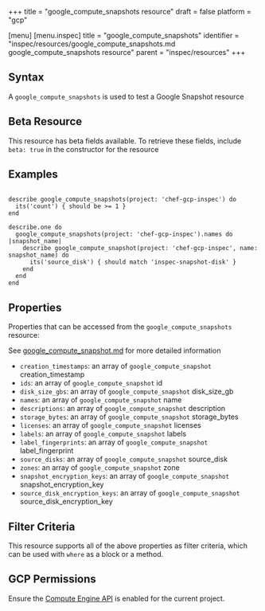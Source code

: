 +++
title = "google_compute_snapshots resource"
draft = false
platform = "gcp"

[menu]
  [menu.inspec]
    title = "google_compute_snapshots"
    identifier = "inspec/resources/google_compute_snapshots.md google_compute_snapshots resource"
    parent = "inspec/resources"
+++


## Syntax
A `google_compute_snapshots` is used to test a Google Snapshot resource


## Beta Resource
This resource has beta fields available. To retrieve these fields, include `beta: true` in the constructor for the resource

## Examples
```

describe google_compute_snapshots(project: 'chef-gcp-inspec') do
  its('count') { should be >= 1 }
end

describe.one do
  google_compute_snapshots(project: 'chef-gcp-inspec').names do |snapshot_name|
    describe google_compute_snapshot(project: 'chef-gcp-inspec', name: snapshot_name) do
      its('source_disk') { should match 'inspec-snapshot-disk' }
    end
  end
end
```

## Properties
Properties that can be accessed from the `google_compute_snapshots` resource:

See [google_compute_snapshot.md](google_compute_snapshot.md) for more detailed information
  * `creation_timestamps`: an array of `google_compute_snapshot` creation_timestamp
  * `ids`: an array of `google_compute_snapshot` id
  * `disk_size_gbs`: an array of `google_compute_snapshot` disk_size_gb
  * `names`: an array of `google_compute_snapshot` name
  * `descriptions`: an array of `google_compute_snapshot` description
  * `storage_bytes`: an array of `google_compute_snapshot` storage_bytes
  * `licenses`: an array of `google_compute_snapshot` licenses
  * `labels`: an array of `google_compute_snapshot` labels
  * `label_fingerprints`: an array of `google_compute_snapshot` label_fingerprint
  * `source_disks`: an array of `google_compute_snapshot` source_disk
  * `zones`: an array of `google_compute_snapshot` zone
  * `snapshot_encryption_keys`: an array of `google_compute_snapshot` snapshot_encryption_key
  * `source_disk_encryption_keys`: an array of `google_compute_snapshot` source_disk_encryption_key

## Filter Criteria
This resource supports all of the above properties as filter criteria, which can be used
with `where` as a block or a method.

## GCP Permissions

Ensure the [Compute Engine API](https://console.cloud.google.com/apis/library/compute.googleapis.com/) is enabled for the current project.
